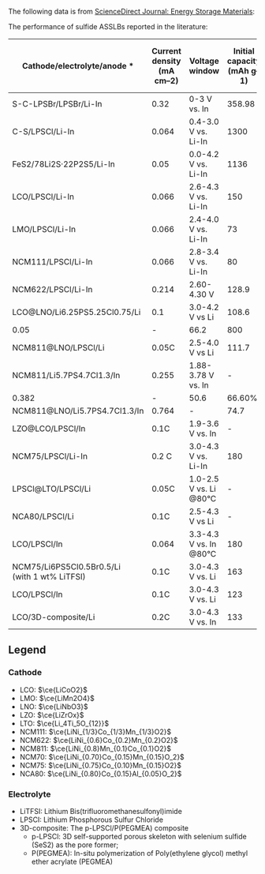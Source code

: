 The following data is from [ScienceDirect Journal: Energy Storage Materials](https://www.sciencedirect.com/science/article/pii/S2405829722003786):

The performance of sulfide ASSLBs reported in the literature:

| Cathode/electrolyte/anode *                        | Current density (mA cm–2) | Voltage window         | Initial capacity (mAh g–1) | Capacity after cycle (mAh g–1) | Cycle numbers | Capacity retention rate |
| -------------------------------------------------- | ------------------------- | ---------------------- | -------------------------- | ------------------------------ | ------------- | ----------------------- |
| S-C-LPSBr/LPSBr/Li-In                              | 0.32                      | 0-3 V vs. In           | 358.98                     | 204.06                         | 30            | 56.84%                  |
| C-S/LPSCl/Li-In                                    | 0.064                     | 0.4-3.0 V vs. Li-In    | 1300                       | 400                            | 20            | 30.77%                  |
| FeS2/78Li2S·22P2S5/Li-In                           | 0.05                      | 0.0-4.2 V vs. Li-In    | 1136                       | 560                            | 50            | 49.30%                  |
| LCO/LPSCl/Li-In                                    | 0.066                     | 2.6-4.3 V vs. Li-In    | 150                        | 90                             | 25            | 60.00%                  |
| LMO/LPSCl/Li-In                                    | 0.066                     | 2.4-4.0 V vs. Li-In    | 73                         | 40                             | 22            | 54.79%                  |
| NCM111/LPSCl/Li-In                                 | 0.066                     | 2.8-3.4 V vs. Li-In    | 80                         | 60                             | 20            | 75.00%                  |
| NCM622/LPSCl/Li-In                                 | 0.214                     | 2.60-4.30 V            | 128.9                      | 52.4                           | 100           | 40.65%                  |
| LCO@LNO/Li6.25PS5.25Cl0.75/Li                      | 0.1                       | 3.0-4.2 V vs Li        | 108.6                      | 80.5                           | 430           | 74.12%                  |
| 0.05                                               | -                         | 66.2                   | 800                        | 59.70%                         |               |                         |
| NCM811@LNO/LPSCl/Li                                | 0.05C                     | 2.5-4.0 V vs Li        | 111.7                      | 100.2                          | 100           | 89.70%                  |
| NCM811/Li5.7PS4.7Cl1.3/In                          | 0.255                     | 1.88-3.78 V vs. In     | -                          | 83.4                           | 100           | 59.23%                  |
| 0.382                                              | -                         | 50.6                   | 66.60%                     |                                |               |                         |
| NCM811@LNO/Li5.7PS4.7Cl1.3/In                      | 0.764                     | -                      | 74.7                       | 78.30%                         |               |                         |
| LZO@LCO/LPSCl/In                                   | 0.1C                      | 1.9-3.6 V vs. In       | -                          | 84.1                           | 100           | 72.00%                  |
| NCM75/LPSCl/Li-In                                  | 0.2 C                     | 3.0-4.3 V vs. Li-In    | 180                        | -                              | 100           | 84.20%                  |
| LPSCl@LTO/LPSCl/Li                                 | 0.05C                     | 1.0-2.5 V vs. Li @80°C | -                          | 158.4                          | 250           | 94.30%                  |
| NCA80/LPSCl/Li                                     | 0.1C                      | 2.5-4.3 V vs Li        | -                          | -                              | 100           | 80.90%                  |
| LCO/LPSCl/In                                       | 0.064                     | 3.3-4.3 V vs. In @80°C | 180                        | 154                            | 250           | 85.56%                  |
| NCM75/Li6PS5Cl0.5Br0.5/Li  <br>(with 1 wt% LiTFSI) | 0.1C                      | 3.0-4.3 V vs. Li       | 163                        | -                              | 100           | 91.60%                  |
| LCO/LPSCl/In                                       | 0.1C                      | 3.0-4.3 V vs. Li       | 123                        | -                              | 100           | 65.50%                  |
| LCO/3D-composite/Li                                | 0.2C                      | 3.0-4.3 V vs. In       | 133                        | 118                            | 160           | 88.72%                  |
## Legend
### Cathode
- LCO: $\ce{LiCoO2}$
- LMO: $\ce{LiMn2O4}$
- LNO: $\ce{LiNbO3}$
- LZO: $\ce{LiZrOx}$
- LTO: $\ce{Li_4Ti_5O_{12}}$
- NCM111: $\ce{LiNi_{1/3}Co_{1/3}Mn_{1/3}O2}$
- NCM622: $\ce{LiNi_{0.6}Co_{0.2}Mn_{0.2}O2}$
- NCM811: $\ce{LiNi_{0.8}Mn_{0.1}Co_{0.1}O2}$
- NCM70: $\ce{LiNi_{0.70}Co_{0.15}Mn_{0.15}O_2}$
- NCM75: $\ce{LiNi_{0.75}Co_{0.10}Mn_{0.15}O2}$
- NCA80: $\ce{LiNi_{0.80}Co_{0.15}Al_{0.05}O_2}$
### Electrolyte
- LiTFSI: Lithium Bis(trifluoromethanesulfonyl)imide
- LPSCI: Lithium Phosphorous Sulfur Chloride
- 3D-composite: The p-LPSCl/P(PEGMEA) composite
	- p-LPSCl: 3D self-supported porous skeleton with selenium sulfide (SeS2) as the pore former;
	- P(PEGMEA): In-situ polymerization of Poly(ethylene glycol) methyl ether acrylate (PEGMEA)
